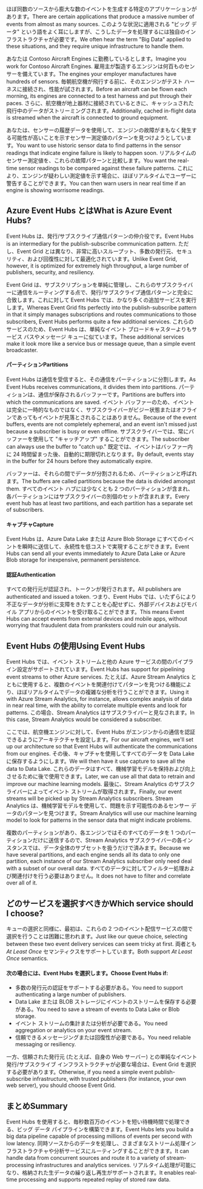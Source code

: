 <span data-ttu-id="2ffd1-101">ほぼ同数のソースから膨大な数のイベントを生成する特定のアプリケーションがあります。</span><span class="sxs-lookup"><span data-stu-id="2ffd1-101">There are certain applications that produce a massive number of events from almost as many sources.</span></span> <span data-ttu-id="2ffd1-102">このような状況に適用される "ビッグ データ" という語をよく耳にしますが、こうしたデータを処理するには独自のインフラストラクチャが必要です。</span><span class="sxs-lookup"><span data-stu-id="2ffd1-102">We often hear the term "Big Data" applied to these situations, and they require unique infrastructure to handle them.</span></span>

<span data-ttu-id="2ffd1-103">あなたは Contoso Aircraft Engines に勤務しているとします。</span><span class="sxs-lookup"><span data-stu-id="2ffd1-103">Imagine you work for Contoso Aircraft Engines.</span></span> <span data-ttu-id="2ffd1-104">雇用主が製造するエンジンは何百ものセンサーを備えています。</span><span class="sxs-lookup"><span data-stu-id="2ffd1-104">The engines your employer manufactures have hundreds of sensors.</span></span> <span data-ttu-id="2ffd1-105">毎朝航空機が飛行する前に、そのエンジンがテスト ハーネスに接続され、性能が試されます。</span><span class="sxs-lookup"><span data-stu-id="2ffd1-105">Before an aircraft can be flown each morning, its engines are connected to a test harness and put through their paces.</span></span> <span data-ttu-id="2ffd1-106">さらに、航空機が地上器材に接続されているときに、キャッシュされた飛行中のデータがストリーミングされます。</span><span class="sxs-lookup"><span data-stu-id="2ffd1-106">Additionally, cached in-flight data is streamed when the aircraft is connected to ground equipment.</span></span>

<span data-ttu-id="2ffd1-107">あなたは、センサーの履歴データを使用して、エンジンの故障がまもなく発生する可能性が高いことを示すセンサー測定値のパターンを見つけようとしています。</span><span class="sxs-lookup"><span data-stu-id="2ffd1-107">You want to use historic sensor data to find patterns in the sensor readings that indicate engine failure is likely to happen soon.</span></span> <span data-ttu-id="2ffd1-108">リアルタイムのセンサー測定値を、これらの故障パターンと比較します。</span><span class="sxs-lookup"><span data-stu-id="2ffd1-108">You want the real-time sensor readings to be compared against these failure patterns.</span></span> <span data-ttu-id="2ffd1-109">これにより、エンジンが疑わしい測定値を示す場合に、ほぼリアルタイムでユーザーに警告することができます。</span><span class="sxs-lookup"><span data-stu-id="2ffd1-109">You can then warn users in near real time if an engine is showing worrisome readings.</span></span>

## <a name="what-is-azure-event-hubs"></a><span data-ttu-id="2ffd1-110">Azure Event Hubs とは</span><span class="sxs-lookup"><span data-stu-id="2ffd1-110">What is Azure Event Hubs?</span></span>
<span data-ttu-id="2ffd1-111">Event Hubs は、発行/サブスクライブ通信パターンの仲介役です。</span><span class="sxs-lookup"><span data-stu-id="2ffd1-111">Event Hubs is an intermediary for the publish-subscribe communication pattern.</span></span> <span data-ttu-id="2ffd1-112">ただし、Event Grid とは異なり、非常に高いスループット、多数の発行元、セキュリティ、および回復性に対して最適化されています。</span><span class="sxs-lookup"><span data-stu-id="2ffd1-112">Unlike Event Grid, however, it is optimized for extremely high throughput, a large number of publishers, security, and resiliency.</span></span>

<span data-ttu-id="2ffd1-113">Event Grid は、サブスクリプションを単純に管理し、これらのサブスクライバーに通信をルーティングする点で、発行/サブスクライブ通信パターンと完全に合致します。これに対して Event Hubs では、かなり多くの追加サービスを実行します。</span><span class="sxs-lookup"><span data-stu-id="2ffd1-113">Whereas Event Grid fits perfectly into the publish-subscribe pattern in that it simply manages subscriptions and routes communications to those subscribers, Event Hubs performs quite a few additional services.</span></span> <span data-ttu-id="2ffd1-114">これらのサービスのため、Event Hubs は、単純なイベント ブロードキャスターよりもサービス バスやメッセージ キューに似ています。</span><span class="sxs-lookup"><span data-stu-id="2ffd1-114">These additional services make it look more like a service bus or message queue, than a simple event broadcaster.</span></span>

#### <a name="partitions"></a><span data-ttu-id="2ffd1-115">パーティション</span><span class="sxs-lookup"><span data-stu-id="2ffd1-115">Partitions</span></span>
<span data-ttu-id="2ffd1-116">Event Hubs は通信を受信すると、その通信をパーティションに分割します。</span><span class="sxs-lookup"><span data-stu-id="2ffd1-116">As Event Hubs receives communications, it divides them into partitions.</span></span> <span data-ttu-id="2ffd1-117">パーティションは、通信が保存されるバッファーです。</span><span class="sxs-lookup"><span data-stu-id="2ffd1-117">Partitions are buffers into which the communications are saved.</span></span> <span data-ttu-id="2ffd1-118">イベント バッファーのため、イベントは完全に一時的なものではなく、サブスクライバーがビジー状態またはオフラインであってもイベントが見落とされることはありません。</span><span class="sxs-lookup"><span data-stu-id="2ffd1-118">Because of the event buffers, events are not completely ephemeral, and an event isn't missed just because a subscriber is busy or even offline.</span></span> <span data-ttu-id="2ffd1-119">サブスクライバーでは、常にバッファーを使用して "キャッチアップ" することができます。</span><span class="sxs-lookup"><span data-stu-id="2ffd1-119">The subscriber can always use the buffer to "catch up."</span></span> <span data-ttu-id="2ffd1-120">既定では、イベントはバッファー内に 24 時間留まった後、自動的に期限切れとなります。</span><span class="sxs-lookup"><span data-stu-id="2ffd1-120">By default, events stay in the buffer for 24 hours before they automatically expire.</span></span>

<span data-ttu-id="2ffd1-121">バッファーは、それらの間でデータが分割されるため、パーティションと呼ばれます。</span><span class="sxs-lookup"><span data-stu-id="2ffd1-121">The buffers are called partitions because the data is divided amongst them.</span></span> <span data-ttu-id="2ffd1-122">すべてのイベント ハブには少なくとも 2 つのパーティションが含まれ、各パーティションにはサブスクライバーの別個のセットが含まれます。</span><span class="sxs-lookup"><span data-stu-id="2ffd1-122">Every event hub has at least two partitions, and each partition has a separate set of subscribers.</span></span>

#### <a name="capture"></a><span data-ttu-id="2ffd1-123">キャプチャ</span><span class="sxs-lookup"><span data-stu-id="2ffd1-123">Capture</span></span>
<span data-ttu-id="2ffd1-124">Event Hubs は、Azure Data Lake または Azure Blob Storage にすべてのイベントを瞬時に送信して、永続性を低コストで実現することができます。</span><span class="sxs-lookup"><span data-stu-id="2ffd1-124">Event Hubs can send all your events immediately to Azure Data Lake or Azure Blob storage for inexpensive, permanent persistence.</span></span>

#### <a name="authentication"></a><span data-ttu-id="2ffd1-125">認証</span><span class="sxs-lookup"><span data-stu-id="2ffd1-125">Authentication</span></span>
<span data-ttu-id="2ffd1-126">すべての発行元が認証され、トークンが発行されます。</span><span class="sxs-lookup"><span data-stu-id="2ffd1-126">All publishers are authenticated and issued a token.</span></span> <span data-ttu-id="2ffd1-127">つまり、Event Hubs では、いたずらにより不正なデータが分析に支障をきたすことを心配せずに、外部デバイスおよびモバイル アプリからのイベントを受け取ることができます。</span><span class="sxs-lookup"><span data-stu-id="2ffd1-127">This means Event Hubs can accept events from external devices and mobile apps, without worrying that fraudulent data from pranksters could ruin our analysis.</span></span> 

## <a name="using-event-hubs"></a><span data-ttu-id="2ffd1-128">Event Hubs の使用</span><span class="sxs-lookup"><span data-stu-id="2ffd1-128">Using Event Hubs</span></span>
<span data-ttu-id="2ffd1-129">Event Hubs では、イベント ストリームと他の Azure サービスの間のパイプライン設定がサポートされています。</span><span class="sxs-lookup"><span data-stu-id="2ffd1-129">Event Hubs has support for pipelining event streams to other Azure services.</span></span> <span data-ttu-id="2ffd1-130">たとえば、Azure Stream Analytics とともに使用すると、複数のイベントを関連付けてパターンを見つける機能により、ほぼリアルタイムでデータの複雑な分析を行うことができます。</span><span class="sxs-lookup"><span data-stu-id="2ffd1-130">Using it with Azure Stream Analytics, for instance, allows complex analysis of data in near real time, with the ability to correlate multiple events and look for patterns.</span></span> <span data-ttu-id="2ffd1-131">この場合、Stream Analytics はサブスクライバーと見なされます。</span><span class="sxs-lookup"><span data-stu-id="2ffd1-131">In this case, Stream Analytics would be considered a subscriber.</span></span>

<span data-ttu-id="2ffd1-132">ここでは、航空機エンジンに対して、Event Hubs がエンジンからの通信を認証できるようにアーキテクチャを設定します。</span><span class="sxs-lookup"><span data-stu-id="2ffd1-132">For our aircraft engines, we'll set up our architecture so that Event Hubs will authenticate the communications from our engines.</span></span> <span data-ttu-id="2ffd1-133">その後、キャプチャを使用してすべてのデータを Data Lake に保存するようにします。</span><span class="sxs-lookup"><span data-stu-id="2ffd1-133">We will then have it use capture to save all the data to Data Lake.</span></span> <span data-ttu-id="2ffd1-134">これらのデータはすべて、機械学習モデルを保持および向上させるために後で使用できます。</span><span class="sxs-lookup"><span data-stu-id="2ffd1-134">Later, we can use all that data to retrain and improve our machine learning models.</span></span> <span data-ttu-id="2ffd1-135">最後に、Stream Analytics のサブスクライバーによってイベント ストリームが取得されます。</span><span class="sxs-lookup"><span data-stu-id="2ffd1-135">Finally, our event streams will be picked up by Stream Analytics subscribers.</span></span> <span data-ttu-id="2ffd1-136">Stream Analytics は、機械学習モデルを使用して、問題を示す可能性のあるセンサー データのパターンを見つけます。</span><span class="sxs-lookup"><span data-stu-id="2ffd1-136">Stream Analytics will use our machine learning model to look for patterns in the sensor data that might indicate problems.</span></span>

<span data-ttu-id="2ffd1-137">複数のパーティションがあり、各エンジンではそのすべてのデータを 1 つのパーティションだけに送信するので、Stream Analytics サブスクライバーの各インスタンスでは、データ全体のサブセットを扱うだけで済みます。</span><span class="sxs-lookup"><span data-stu-id="2ffd1-137">Because we have several partitions, and each engine sends all its data to only one partition, each instance of our Stream Analytics subscriber only need deal with a subset of our overall data.</span></span> <span data-ttu-id="2ffd1-138">すべてのデータに対してフィルター処理および関連付けを行う必要はありません。</span><span class="sxs-lookup"><span data-stu-id="2ffd1-138">It does not have to filter and correlate over all of it.</span></span>

## <a name="which-service-should-i-choose"></a><span data-ttu-id="2ffd1-139">どのサービスを選択すべきか</span><span class="sxs-lookup"><span data-stu-id="2ffd1-139">Which service should I choose?</span></span>
<span data-ttu-id="2ffd1-140">キューの選択と同様に、最初は、これらの 2 つのイベント配信サービスの間で選択を行うことは困難に思われます。</span><span class="sxs-lookup"><span data-stu-id="2ffd1-140">Just like our queue choice, selecting between these two event delivery services can seem tricky at first.</span></span> <span data-ttu-id="2ffd1-141">両者とも *At Least Once* セマンティクスをサポートしています。</span><span class="sxs-lookup"><span data-stu-id="2ffd1-141">Both support *At Least Once* semantics.</span></span>

#### <a name="choose-event-hubs-if"></a><span data-ttu-id="2ffd1-142">次の場合には、Event Hubs を選択します。</span><span class="sxs-lookup"><span data-stu-id="2ffd1-142">Choose Event Hubs if:</span></span>  

- <span data-ttu-id="2ffd1-143">多数の発行元の認証をサポートする必要がある。</span><span class="sxs-lookup"><span data-stu-id="2ffd1-143">You need to support authenticating a large number of publishers.</span></span>
- <span data-ttu-id="2ffd1-144">Data Lake または BLOB ストレージにイベントのストリームを保存する必要がある。</span><span class="sxs-lookup"><span data-stu-id="2ffd1-144">You need to save a stream of events to Data Lake or Blob storage.</span></span>
- <span data-ttu-id="2ffd1-145">イベント ストリームの集計または分析が必要である。</span><span class="sxs-lookup"><span data-stu-id="2ffd1-145">You need aggregation or analytics on your event stream.</span></span>
- <span data-ttu-id="2ffd1-146">信頼できるメッセージングまたは回復性が必要である。</span><span class="sxs-lookup"><span data-stu-id="2ffd1-146">You need reliable messaging or resiliency.</span></span>  

<span data-ttu-id="2ffd1-147">一方、信頼された発行元 (たとえば、自身の Web サーバー) との単純なイベント発行/サブスクライブ インフラストラクチャが必要な場合は、Event Grid を選択する必要があります。</span><span class="sxs-lookup"><span data-stu-id="2ffd1-147">Otherwise, if you need a simple event publish-subscribe infrastructure, with trusted publishers (for instance, your own web server), you should choose Event Grid.</span></span>

## <a name="summary"></a><span data-ttu-id="2ffd1-148">まとめ</span><span class="sxs-lookup"><span data-stu-id="2ffd1-148">Summary</span></span>
<span data-ttu-id="2ffd1-149">Event Hubs を使用すると、毎秒数百万のイベントを短い待機時間で処理できる、ビッグ データ パイプラインを構築できます。</span><span class="sxs-lookup"><span data-stu-id="2ffd1-149">Event Hubs lets you build a big data pipeline capable of processing millions of events per second with low latency.</span></span> <span data-ttu-id="2ffd1-150">同時ソースからのデータを処理し、さまざまなストリーム処理インフラストラクチャや分析サービスにルーティングすることができます。</span><span class="sxs-lookup"><span data-stu-id="2ffd1-150">It can handle data from concurrent sources and route it to a variety of stream-processing infrastructures and analytics services.</span></span> <span data-ttu-id="2ffd1-151">リアルタイム処理が可能になり、格納された生データの繰り返し再生がサポートされます。</span><span class="sxs-lookup"><span data-stu-id="2ffd1-151">It enables real-time processing and supports repeated replay of stored raw data.</span></span> 